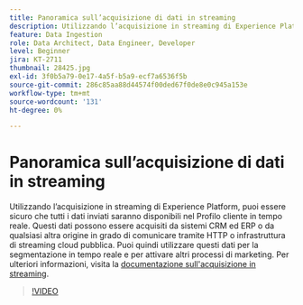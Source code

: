 ```yaml
---
title: Panoramica sull’acquisizione di dati in streaming
description: Utilizzando l’acquisizione in streaming di Experience Platform, puoi essere sicuro che tutti i dati inviati saranno disponibili nel Profilo cliente in tempo reale. Questi dati possono essere acquisiti da sistemi CRM ed ERP o da qualsiasi altra origine in grado di comunicare tramite infrastruttura di streaming HTTP o cloud pubblica.
feature: Data Ingestion
role: Data Architect, Data Engineer, Developer
level: Beginner
jira: KT-2711
thumbnail: 28425.jpg
exl-id: 3f0b5a79-0e17-4a5f-b5a9-ecf7a6536f5b
source-git-commit: 286c85aa88d44574f00ded67f0de8e0c945a153e
workflow-type: tm+mt
source-wordcount: '131'
ht-degree: 0%

---
```


# Panoramica sull’acquisizione di dati in streaming

Utilizzando l’acquisizione in streaming di Experience Platform, puoi essere sicuro che tutti i dati inviati saranno disponibili nel Profilo cliente in tempo reale. Questi dati possono essere acquisiti da sistemi CRM ed ERP o da qualsiasi altra origine in grado di comunicare tramite HTTP o infrastruttura di streaming cloud pubblica. Puoi quindi utilizzare questi dati per la segmentazione in tempo reale e per attivare altri processi di marketing. Per ulteriori informazioni, visita la [documentazione sull&#39;acquisizione in streaming](https://experienceleague.adobe.com/it/docs/experience-platform/ingestion/streaming/overview).

>[!VIDEO](https://video.tv.adobe.com/v/36263?learn=on&enablevpops&captions=ita)
